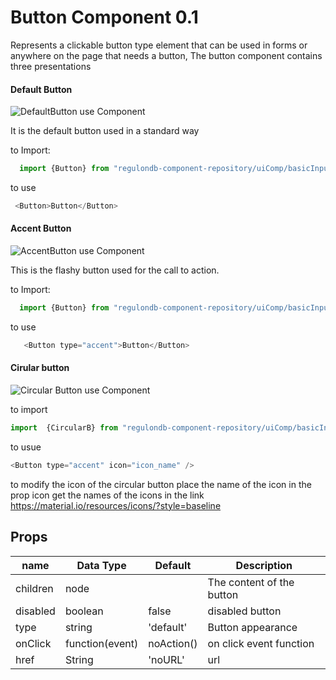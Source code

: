 # Button Component 0.1

Represents a clickable button type element that can be used in forms or anywhere on the page that needs a button, The button component contains three presentations

#### Default Button
![DefaultButton](https://i.ibb.co/4jLFCDw/Default-Button.png)
use Component

It is the default button used in a standard way

to Import:

```js
  import {Button} from "regulondb-component-repository/uiComp/basicInput/Buttons"
```
to use
```js
 <Button>Button</Button>
```

#### Accent Button

![ AccentButton](https://i.ibb.co/7pxwXBM/Captura-de-Pantalla-2019-10-23-a-la-s-11-24-21.png)  use Component

This is the flashy button used for the call to action.

to Import:

```js
  import {Button} from "regulondb-component-repository/uiComp/basicInput/Buttons"
```

to use

```js
   <Button type="accent">Button</Button>
```
#### Cirular button
![Circular Button](https://i.ibb.co/GxCv4PG/Captura-de-Pantalla-2019-10-23-a-la-s-11-27-12.png) use Component

to import

  ```js
  import  {CircularB} from "regulondb-component-repository/uiComp/basicInput/Buttons"
  ```

  to usue

  ```js
  <Button type="accent" icon="icon_name" />
  ````
to modify the icon of the circular button place the name of the icon in the prop icon get the names of the icons in the link
https://material.io/resources/icons/?style=baseline

## Props

name | Data Type  | Default  | Description
--|---|---|--
children  | node  |   | The content of the button
disabled  | boolean  | false  | disabled button
type | string | 'default' | Button appearance
onClick  | function(event)  | noAction()  | on click event function
href  | String  | 'noURL' | url
